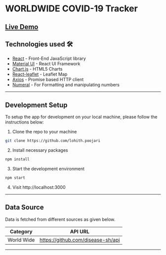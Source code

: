 # WORLDWIDE COVID-19 Tracker

## [Live Demo](https://covid19-tracker-8335a.web.app/)

## Technologies used 🛠️

- [React](https://es.reactjs.org/) - Front-End JavaScript library
- [Material UI](https://material-ui.com/) - React UI Framework
- [Chart.js](https://www.chartjs.org/) - HTML5 Charts
- [React-leaflet](https://react-leaflet.js.org/) - Leaflet Map
- [Axios](https://github.com/axios/axios) - Promise based HTTP client
- [Numeral](http://numeraljs.com/) - For Formatting and manipulating numbers

---

## Development Setup

To setup the app for development on your local machine, please follow the instructions below:

1. Clone the repo to your machine

```bash
git clone https://github.com/lohith.poojari
```

2. Install necessary packages

```bash
npm install
```

3. Start the development environment

```bash
npm start
```

4. Visit http://localhost:3000

---

## Data Source

Data is fetched from different sources as given below.

| Category   | API URL                           |
| ---------- | --------------------------------- |
| World Wide | https://github.com/disease-sh/api |

---
